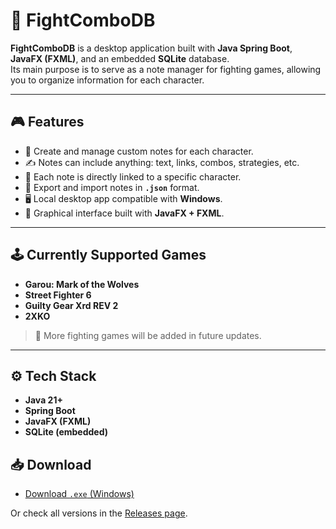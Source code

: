 # 🥊 FightComboDB

**FightComboDB** is a desktop application built with **Java Spring Boot**, **JavaFX (FXML)**, and an embedded **SQLite** database.  
Its main purpose is to serve as a note manager for fighting games, allowing you to organize information for each character.

---

## 🎮 Features

- 📒 Create and manage custom notes for each character.
- ✍️ Notes can include anything: text, links, combos, strategies, etc.
- 🔗 Each note is directly linked to a specific character.
- 💾 Export and import notes in **`.json`** format.
- 🖥️ Local desktop app compatible with **Windows**.
- 🎨 Graphical interface built with **JavaFX + FXML**.

---

## 🕹️ Currently Supported Games

- **Garou: Mark of the Wolves**
- **Street Fighter 6**
- **Guilty Gear Xrd REV 2**
-  **2XKO**

> 🚧 More fighting games will be added in future updates.

---

## ⚙️ Tech Stack

- **Java 21+**  
- **Spring Boot**  
- **JavaFX (FXML)**  
- **SQLite (embedded)** 

## 📥 Download

- [Download `.exe` (Windows)](https://github.com/The-Dictateur/FightComboDB/releases/download/1.3/FightComboDB.exe)

Or check all versions in the [Releases page](https://github.com/The-Dictateur/FightComboDB/releases).
